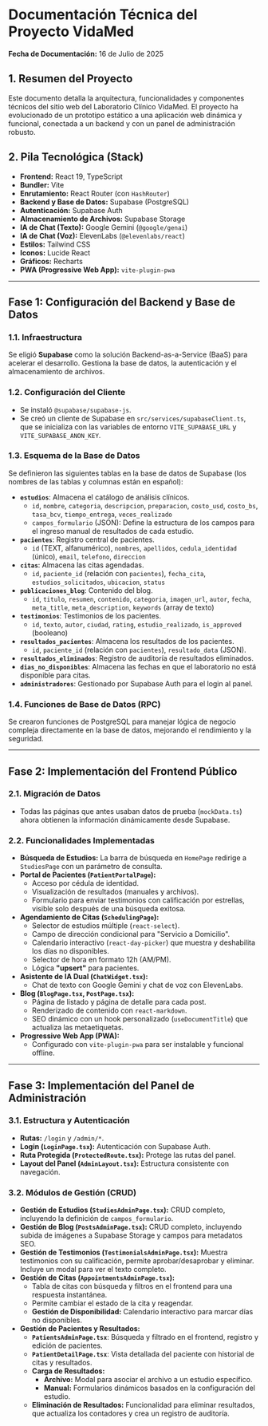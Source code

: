 # Documentación Técnica del Proyecto VidaMed

**Fecha de Documentación:** 16 de Julio de 2025

## 1. Resumen del Proyecto

Este documento detalla la arquitectura, funcionalidades y componentes técnicos del sitio web del Laboratorio Clínico VidaMed. El proyecto ha evolucionado de un prototipo estático a una aplicación web dinámica y funcional, conectada a un backend y con un panel de administración robusto.

## 2. Pila Tecnológica (Stack)

-   **Frontend:** React 19, TypeScript
-   **Bundler:** Vite
-   **Enrutamiento:** React Router (con `HashRouter`)
-   **Backend y Base de Datos:** Supabase (PostgreSQL)
-   **Autenticación:** Supabase Auth
-   **Almacenamiento de Archivos:** Supabase Storage
-   **IA de Chat (Texto):** Google Gemini (`@google/genai`)
-   **IA de Chat (Voz):** ElevenLabs (`@elevenlabs/react`)
-   **Estilos:** Tailwind CSS
-   **Iconos:** Lucide React
-   **Gráficos:** Recharts
-   **PWA (Progressive Web App):** `vite-plugin-pwa`

---

## Fase 1: Configuración del Backend y Base de Datos

### 1.1. Infraestructura

Se eligió **Supabase** como la solución Backend-as-a-Service (BaaS) para acelerar el desarrollo. Gestiona la base de datos, la autenticación y el almacenamiento de archivos.

### 1.2. Configuración del Cliente

-   Se instaló `@supabase/supabase-js`.
-   Se creó un cliente de Supabase en `src/services/supabaseClient.ts`, que se inicializa con las variables de entorno `VITE_SUPABASE_URL` y `VITE_SUPABASE_ANON_KEY`.

### 1.3. Esquema de la Base de Datos

Se definieron las siguientes tablas en la base de datos de Supabase (los nombres de las tablas y columnas están en español):

-   **`estudios`**: Almacena el catálogo de análisis clínicos.
    -   `id`, `nombre`, `categoria`, `descripcion`, `preparacion`, `costo_usd`, `costo_bs`, `tasa_bcv`, `tiempo_entrega`, `veces_realizado`
    -   `campos_formulario` (JSON): Define la estructura de los campos para el ingreso manual de resultados de cada estudio.
-   **`pacientes`**: Registro central de pacientes.
    -   `id` (TEXT, alfanumérico), `nombres`, `apellidos`, `cedula_identidad` (único), `email`, `telefono`, `direccion`
-   **`citas`**: Almacena las citas agendadas.
    -   `id`, `paciente_id` (relación con `pacientes`), `fecha_cita`, `estudios_solicitados`, `ubicacion`, `status`
-   **`publicaciones_blog`**: Contenido del blog.
    -   `id`, `titulo`, `resumen`, `contenido`, `categoria`, `imagen_url`, `autor`, `fecha`, `meta_title`, `meta_description`, `keywords` (array de texto)
-   **`testimonios`**: Testimonios de los pacientes.
    -   `id`, `texto`, `autor`, `ciudad`, `rating`, `estudio_realizado`, `is_approved` (booleano)
-   **`resultados_pacientes`**: Almacena los resultados de los pacientes.
    -   `id`, `paciente_id` (relación con `pacientes`), `resultado_data` (JSON).
-   **`resultados_eliminados`**: Registro de auditoría de resultados eliminados.
-   **`dias_no_disponibles`**: Almacena las fechas en que el laboratorio no está disponible para citas.
-   **`administradores`**: Gestionado por Supabase Auth para el login al panel.

### 1.4. Funciones de Base de Datos (RPC)

Se crearon funciones de PostgreSQL para manejar lógica de negocio compleja directamente en la base de datos, mejorando el rendimiento y la seguridad.

---

## Fase 2: Implementación del Frontend Público

### 2.1. Migración de Datos

-   Todas las páginas que antes usaban datos de prueba (`mockData.ts`) ahora obtienen la información dinámicamente desde Supabase.

### 2.2. Funcionalidades Implementadas

-   **Búsqueda de Estudios:** La barra de búsqueda en `HomePage` redirige a `StudiesPage` con un parámetro de consulta.
-   **Portal de Pacientes (`PatientPortalPage`):**
    -   Acceso por cédula de identidad.
    -   Visualización de resultados (manuales y archivos).
    -   Formulario para enviar testimonios con calificación por estrellas, visible solo después de una búsqueda exitosa.
-   **Agendamiento de Citas (`SchedulingPage`):**
    -   Selector de estudios múltiple (`react-select`).
    -   Campo de dirección condicional para "Servicio a Domicilio".
    -   Calendario interactivo (`react-day-picker`) que muestra y deshabilita los días no disponibles.
    -   Selector de hora en formato 12h (AM/PM).
    -   Lógica **"upsert"** para pacientes.
-   **Asistente de IA Dual (`ChatWidget.tsx`):**
    -   Chat de texto con Google Gemini y chat de voz con ElevenLabs.
-   **Blog (`BlogPage.tsx`, `PostPage.tsx`):**
    -   Página de listado y página de detalle para cada post.
    -   Renderizado de contenido con `react-markdown`.
    -   SEO dinámico con un hook personalizado (`useDocumentTitle`) que actualiza las metaetiquetas.
-   **Progressive Web App (PWA):**
    -   Configurado con `vite-plugin-pwa` para ser instalable y funcional offline.

---

## Fase 3: Implementación del Panel de Administración

### 3.1. Estructura y Autenticación

-   **Rutas:** `/login` y `/admin/*`.
-   **Login (`LoginPage.tsx`):** Autenticación con Supabase Auth.
-   **Ruta Protegida (`ProtectedRoute.tsx`):** Protege las rutas del panel.
-   **Layout del Panel (`AdminLayout.tsx`):** Estructura consistente con navegación.

### 3.2. Módulos de Gestión (CRUD)

-   **Gestión de Estudios (`StudiesAdminPage.tsx`):** CRUD completo, incluyendo la definición de `campos_formulario`.
-   **Gestión de Blog (`PostsAdminPage.tsx`):** CRUD completo, incluyendo subida de imágenes a Supabase Storage y campos para metadatos SEO.
-   **Gestión de Testimonios (`TestimonialsAdminPage.tsx`):** Muestra testimonios con su calificación, permite aprobar/desaprobar y eliminar. Incluye un modal para ver el texto completo.
-   **Gestión de Citas (`AppointmentsAdminPage.tsx`):**
    -   Tabla de citas con búsqueda y filtros en el frontend para una respuesta instantánea.
    -   Permite cambiar el estado de la cita y reagendar.
    -   **Gestión de Disponibilidad:** Calendario interactivo para marcar días no disponibles.
-   **Gestión de Pacientes y Resultados:**
    -   **`PatientsAdminPage.tsx`**: Búsqueda y filtrado en el frontend, registro y edición de pacientes.
    -   **`PatientDetailPage.tsx`**: Vista detallada del paciente con historial de citas y resultados.
    -   **Carga de Resultados:**
        -   **Archivo:** Modal para asociar el archivo a un estudio específico.
        -   **Manual:** Formularios dinámicos basados en la configuración del estudio.
    -   **Eliminación de Resultados:** Funcionalidad para eliminar resultados, que actualiza los contadores y crea un registro de auditoría.

